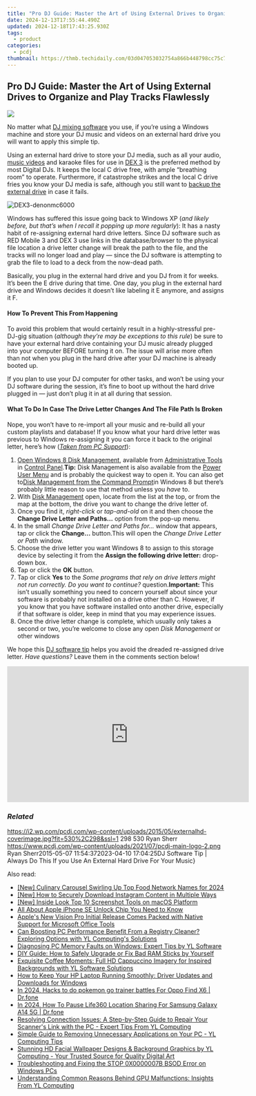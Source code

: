 ```yaml
---
title: "Pro DJ Guide: Master the Art of Using External Drives to Organize and Play Tracks Flawlessly"
date: 2024-12-13T17:55:44.490Z
updated: 2024-12-18T17:43:25.930Z
tags:
  - product
categories:
  - pcdj
thumbnail: https://thmb.techidaily.com/03d047053032754a866b448798cc75c77a872c39fcd35dfe08c86add34610351.jpg
---
```


## Pro DJ Guide: Master the Art of Using External Drives to Organize and Play Tracks Flawlessly

[![](https://i2.wp.com/pcdj.com/wp-content/uploads/2015/05/externalhd-coverimage.jpg?resize=530%2C298&ssl=1)](https://i2.wp.com/pcdj.com/wp-content/uploads/2015/05/externalhd-coverimage.jpg?fit=530%2C298&ssl=1 "externalhd-coverimage")

No matter what [DJ mixing software](https://tools.techidaily.com/pcdj/products/) you use, if you’re using a Windows machine and store your DJ music and videos on an external hard drive you will want to apply this simple tip.

Using an external hard drive to store your DJ media, such as all your audio, [music videos](https://tools.techidaily.com/pcdj/products/) and karaoke files for use in [DEX 3](https://tools.techidaily.com/pcdj/products/) is the preferred method by most Digital DJs. It keeps the local C drive free, with ample “breathing room” to operate. Furthermore, if catastrophe strikes and the local C drive fries you know your DJ media is safe, although you still want to [backup the external drive](https://tools.techidaily.com/pcdj/products/) in case it fails.

![](https://i0.wp.com/pcdj.com/wp-content/uploads/2015/05/DEX3-denonmc6000.jpg?fit=300%2C300&ssl=1 "DEX3-denonmc6000")

Windows has suffered this issue going back to Windows XP (_and likely before, but that’s when I recall it popping up more regularly_): It has a nasty habit of re-assigning external hard drive letters. Since DJ software such as RED Mobile 3 and DEX 3 use links in the database/browser to the physical file location a drive letter change will break the path to the file, and the tracks will no longer load and play — since the DJ software is attempting to grab the file to load to a deck from the now-dead path.

Basically, you plug in the external hard drive and you DJ from it for weeks. It’s been the E drive during that time. One day, you plug in the external hard drive and Windows decides it doesn’t like labeling it E anymore, and assigns it F.

#### How To Prevent This From Happening

To avoid this problem that would certainly result in a highly-stressful pre-DJ-gig situation (_although they’re may be exceptions to this rule_) be sure to have your external hard drive containing your DJ music already plugged into your computer BEFORE turning it on. The issue will arise more often than not when you plug in the hard drive after your DJ machine is already booted up.

If you plan to use your DJ computer for other tasks, and won’t be using your DJ software during the session, it’s fine to boot up without the hard drive plugged in — just don’t plug it in at all during that session.

#### What To Do In Case The Drive Letter Changes And The File Path Is Broken

Nope, you won’t have to re-import all your music and re-build all your custom playlists and database! If you know what your hard drive letter was previous to Windows re-assigning it you can force it back to the original letter, here’s how (_[Taken from PC Support](http://pcsupport.about.com/od/windows-8/fl/change-drive-letters-windows-8.htm)_):

1. [Open Windows 8 Disk Management](http://pcsupport.about.com/od/windows-8/a/disk-management-windows-8.htm), available from [Administrative Tools](http://pcsupport.about.com/od/termsag/tp/administrative-tools.htm) in [Control Panel](http://pcsupport.about.com/od/termsc/p/control-panel.htm).**Tip:** Disk Management is also available from the [Power User Menu](http://pcsupport.about.com/od/termsp/g/power-user-menu-win-x.htm) and is probably the quickest way to open it. You can also get to[Disk Management from the Command Prompt](http://pcsupport.about.com/od/tipstricks/ht/disk-management-command.htm)in Windows 8 but there’s probably little reason to use that method unless you _have_ to.
2. With [Disk Management](http://pcsupport.about.com/od/termsd/p/disk-management.htm) open, locate from the list at the top, or from the map at the bottom, the drive you want to change the drive letter of.
3. Once you find it, _right-click_ or _tap-and-old_ on it and then choose the **Change Drive Letter and Paths…** option from the pop-up menu.
4. In the small _Change Drive Letter and Paths for…_ window that appears, tap or click the **Change…** button.This will open the _Change Drive Letter or Path_ window.
1. Choose the drive letter you want Windows 8 to assign to this storage device by selecting it from the **Assign the following drive letter:** drop-down box.
2. Tap or click the **OK** button.
3. Tap or click **Yes** to the _Some programs that rely on drive letters might not run correctly. Do you want to continue?_ question.**Important:** This isn’t usually something you need to concern yourself about since your software is probably not installed on a drive other than C. However, if you know that you have software installed onto another drive, especially if that software is older, keep in mind that you may experience issues.
4. Once the drive letter change is complete, which usually only takes a second or two, you’re welcome to close any open _Disk Management_ or other windows

We hope this [DJ software tip](https://tools.techidaily.com/pcdj/products/) helps you avoid the dreaded re-assigned drive letter.   _Have questions?_ Leave them in the comments section below!

<!-- affiliate ads begin -->
<iframe width="560" height="315" src="https://www.youtube.com/embed/f3PFn06LijE?si=zHrmlTOzrKxXe-k4" title="YouTube video player" frameborder="0" allow="accelerometer; autoplay; clipboard-write; encrypted-media; gyroscope; picture-in-picture; web-share" referrerpolicy="strict-origin-when-cross-origin" allowfullscreen></iframe>
<!-- affiliate ads end -->

### _Related_

https://i2.wp.com/pcdj.com/wp-content/uploads/2015/05/externalhd-coverimage.jpg?fit=530%2C298&ssl=1 298 530 Ryan Sherr https://www.pcdj.com/wp-content/uploads/2021/07/pcdj-main-logo-2.png Ryan Sherr2015-05-07 11:54:372023-04-10 17:04:25DJ Software Tip | Always Do This If you Use An External Hard Drive For Your Music}

<ins class="adsbygoogle"
     style="display:block"
     data-ad-format="autorelaxed"
     data-ad-client="ca-pub-7571918770474297"
     data-ad-slot="1223367746"></ins>

<ins class="adsbygoogle"
     style="display:block"
     data-ad-client="ca-pub-7571918770474297"
     data-ad-slot="8358498916"
     data-ad-format="auto"
     data-full-width-responsive="true"></ins>

<span class="atpl-alsoreadstyle">Also read:</span>
<div><ul>
<li><a href="https://facebook-video-share.techidaily.com/new-culinary-carousel-swirling-up-top-food-network-names-for-2024/"><u>[New] Culinary Carousel Swirling Up Top Food Network Names for 2024</u></a></li>
<li><a href="https://instagram-clips.techidaily.com/new-how-to-securely-download-instagram-content-in-multiple-ways/"><u>[New] How to Securely Download Instagram Content in Multiple Ways</u></a></li>
<li><a href="https://screen-video-capture.techidaily.com/new-inside-look-top-10-screenshot-tools-on-macos-platform/"><u>[New] Inside Look Top 10 Screenshot Tools on macOS Platform</u></a></li>
<li><a href="https://sim-unlock.techidaily.com/all-about-apple-iphone-se-unlock-chip-you-need-to-know-by-drfone-ios/"><u>All About Apple iPhone SE Unlock Chip You Need to Know</u></a></li>
<li><a href="https://techno-recovery.techidaily.com/apples-new-vision-pro-initial-release-comes-packed-with-native-support-for-microsoft-office-tools/"><u>Apple's New Vision Pro Initial Release Comes Packed with Native Support for Microsoft Office Tools</u></a></li>
<li><a href="https://discover-able.techidaily.com/can-boosting-pc-performance-benefit-from-a-registry-cleaner-exploring-options-with-yl-computings-solutions/"><u>Can Boosting PC Performance Benefit From a Registry Cleaner? Exploring Options with YL Computing's Solutions</u></a></li>
<li><a href="https://discover-able.techidaily.com/diagnosing-pc-memory-faults-on-windows-expert-tips-by-yl-software/"><u>Diagnosing PC Memory Faults on Windows: Expert Tips by YL Software</u></a></li>
<li><a href="https://discover-able.techidaily.com/diy-guide-how-to-safely-upgrade-or-fix-bad-ram-sticks-by-yourself/"><u>DIY Guide: How to Safely Upgrade or Fix Bad RAM Sticks by Yourself</u></a></li>
<li><a href="https://discover-able.techidaily.com/exquisite-coffee-moments-full-hd-cappuccino-imagery-for-inspired-backgrounds-with-yl-software-solutions/"><u>Exquisite Coffee Moments: Full HD Cappuccino Imagery for Inspired Backgrounds with YL Software Solutions</u></a></li>
<li><a href="https://win-amazing.techidaily.com/how-to-keep-your-hp-laptop-running-smoothly-driver-updates-and-downloads-for-windows/"><u>How to Keep Your HP Laptop Running Smoothly: Driver Updates and Downloads for Windows</u></a></li>
<li><a href="https://android-pokemon-go.techidaily.com/in-2024-hacks-to-do-pokemon-go-trainer-battles-for-oppo-find-x6-drfone-by-drfone-virtual-android/"><u>In 2024, Hacks to do pokemon go trainer battles For Oppo Find X6 | Dr.fone</u></a></li>
<li><a href="https://location-social.techidaily.com/in-2024-how-to-pause-life360-location-sharing-for-samsung-galaxy-a14-5g-drfone-by-drfone-virtual-android/"><u>In 2024, How To Pause Life360 Location Sharing For Samsung Galaxy A14 5G | Dr.fone</u></a></li>
<li><a href="https://discover-able.techidaily.com/resolving-connection-issues-a-step-by-step-guide-to-repair-your-scanners-link-with-the-pc-expert-tips-from-yl-computing/"><u>Resolving Connection Issues: A Step-by-Step Guide to Repair Your Scanner's Link with the PC - Expert Tips From YL Computing</u></a></li>
<li><a href="https://discover-able.techidaily.com/simple-guide-to-removing-unnecessary-applications-on-your-pc-yl-computing-tips/"><u>Simple Guide to Removing Unnecessary Applications on Your PC - YL Computing Tips</u></a></li>
<li><a href="https://discover-able.techidaily.com/stunning-hd-facial-wallpaper-designs-and-background-graphics-by-yl-computing-your-trusted-source-for-quality-digital-art/"><u>Stunning HD Facial Wallpaper Designs & Background Graphics by YL Computing - Your Trusted Source for Quality Digital Art</u></a></li>
<li><a href="https://techtrends.techidaily.com/troubleshooting-and-fixing-the-stop-0x0000007b-bsod-error-on-windows-pcs/"><u>Troubleshooting and Fixing the STOP 0X0000007B BSOD Error on Windows PCs</u></a></li>
<li><a href="https://discover-able.techidaily.com/understanding-common-reasons-behind-gpu-malfunctions-insights-from-yl-computing/"><u>Understanding Common Reasons Behind GPU Malfunctions: Insights From YL Computing</u></a></li>
</ul></div>

